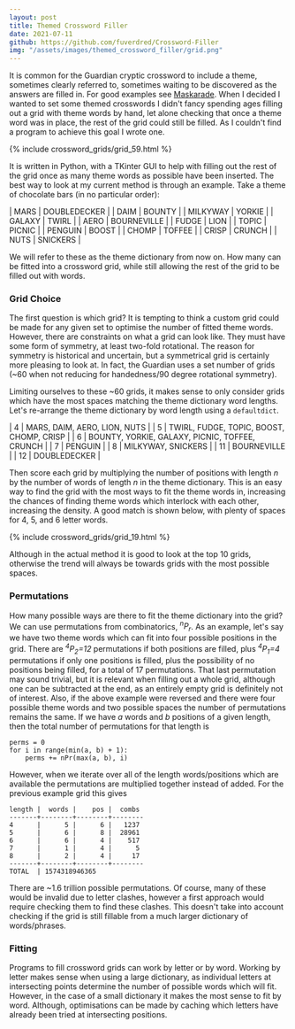 ```yaml
---
layout: post
title: Themed Crossword Filler
date: 2021-07-11
github: https://github.com/fuverdred/Crossword-Filler
img: "/assets/images/themed_crossword_filler/grid.png"
---
```


It is common for the Guardian cryptic crossword to include a theme, sometimes clearly referred to, sometimes waiting to be discovered as the answers are filled in. For good examples see [Maskarade](https://www.theguardian.com/crosswords/crosswords+profile/maskarade). When I decided I wanted to set some themed crosswords I didn't fancy spending ages filling out a grid with theme words by hand, let alone checking that once a theme word was in place, the rest of the grid could still be filled. As I couldn't find a program to achieve this goal I wrote one.

{% include crossword_grids/grid_59.html %}

It is written in Python, with a TKinter GUI to help with filling out the rest of the grid once as many theme words as possible have been inserted. The best way to look at my current method is through an example. Take a theme of chocolate bars (in no particular order):

| MARS | DOUBLEDECKER |
| DAIM | BOUNTY |
| MILKYWAY | YORKIE |
| GALAXY | TWIRL |
| AERO | BOURNEVILLE |
| FUDGE | LION |
| TOPIC | PICNIC |
| PENGUIN | BOOST |
| CHOMP | TOFFEE |
| CRISP | CRUNCH |
| NUTS | SNICKERS |

We will refer to these as the theme dictionary from now on. How many can be fitted into a crossword grid, while still allowing the rest of the grid to be filled out with words.

### Grid Choice

The first question is which grid? It is tempting to think a custom grid could be made for any given set to optimise the number of fitted theme words. However, there are constraints on what a grid can look like. They must have some form of symmetry, at least two-fold rotational. The reason for symmetry is historical and uncertain, but a symmetrical grid is certainly more pleasing to look at. In fact, the Guardian uses a set number of grids (~60 when not reducing for handedness/90 degree rotational symmetry).

Limiting ourselves to these ~60 grids, it makes sense to only consider grids which have the most spaces matching the theme dictionary word lengths. Let's re-arrange the theme dictionary by word length using a ```defaultdict```.

| 4 | MARS, DAIM, AERO, LION, NUTS |
| 5 | TWIRL, FUDGE, TOPIC, BOOST, CHOMP, CRISP |
| 6 | BOUNTY, YORKIE, GALAXY, PICNIC, TOFFEE, CRUNCH |
| 7 | PENGUIN |
| 8 | MILKYWAY, SNICKERS |
| 11 | BOURNEVILLE |
| 12 | DOUBLEDECKER |

Then score each grid by multiplying the number of positions with length _n_ by the number of words of length _n_ in the theme dictionary. This is an easy way to find the grid with the most ways to fit the theme words in, increasing the chances of finding theme words which interlock with each other, increasing the density. A good match is shown below, with plenty of spaces for 4, 5, and 6 letter words.

{% include crossword_grids/grid_19.html %}

Although in the actual method it is good to look at the top 10 grids, otherwise the trend will always be towards grids with the most possible spaces.

### Permutations

How many possible ways are there to fit the theme dictionary into the grid? We can use permutations from combinatorics, _<sup>n</sup>P<sub>r</sub>_. As an example, let's say we have two theme words which can fit into four possible positions in the grid. There are _<sup>4</sup>P<sub>2</sub>=12_ permutations if both positions are filled, plus _<sup>4</sup>P<sub>1</sub>=4_ permutations if only one positions is filled, plus the possibility of no positions being filled, for a total of 17 permutations. That last permutation may sound trivial, but it is relevant when filling out a whole grid, although one can be subtracted at the end, as an entirely empty grid is definitely not of interest. Also, if the above example were reversed and there were four possible theme words and two possible spaces the number of permutations remains the same. If we have _a_ words and _b_ positions of a given length, then the total number of permutations for that length is
```
perms = 0
for i in range(min(a, b) + 1):
    perms += nPr(max(a, b), i)
```
However, when we iterate over all of the length words/positions which are available the permutations are multiplied together instead of added. For the previous example grid this gives

```
length |  words |    pos |  combs
-------+--------+--------+--------
4      |      5 |      6 |   1237
5      |      6 |      8 |  28961
6      |      6 |      4 |    517
7      |      1 |      4 |      5
8      |      2 |      4 |     17
-------+--------+--------+--------
TOTAL  | 1574318946365
```

There are ~1.6 trillion possible permutations. Of course, many of these would be invalid due to letter clashes, however a first approach would require checking them to find these clashes. This doesn't take into account checking if the grid is still fillable from a much larger dictionary of words/phrases.

### Fitting

Programs to fill crossword grids can work by letter or by word. Working by letter makes sense when using a large dictionary, as individual letters at intersecting points determine the number of possible words which will fit. However, in the case of a small dictionary it makes the most sense to fit by word. Although, optimisations can be made by caching which letters have already been tried at intersecting positions.

